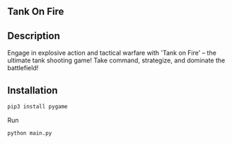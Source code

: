 ## Tank On Fire

## Description
Engage in explosive action and tactical warfare with 'Tank on Fire' – the ultimate tank shooting game! Take command, strategize, and dominate the battlefield!


## Installation

```bash
pip3 install pygame

```

Run 

```
python main.py
```
